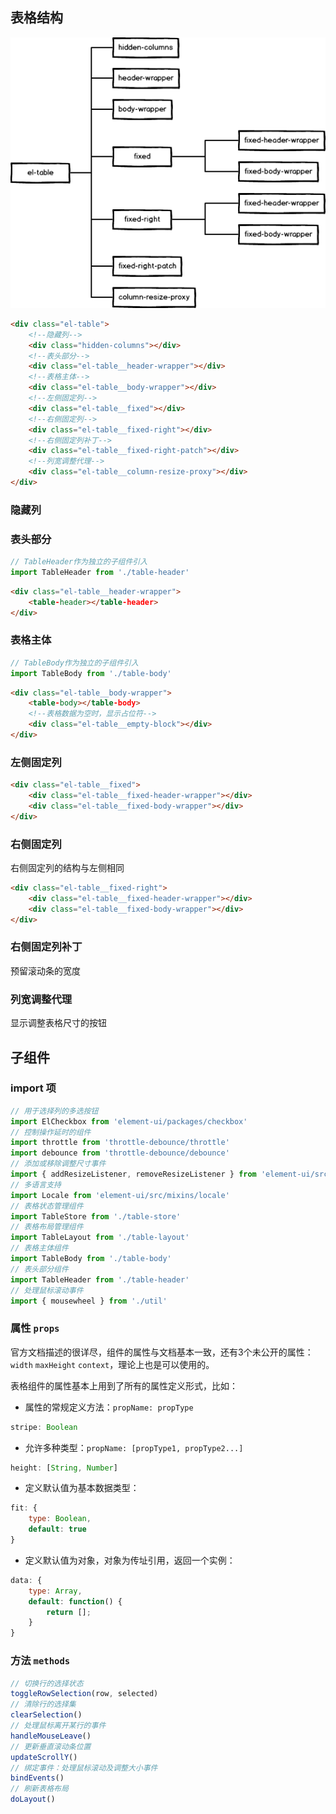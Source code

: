 ## 表格结构

![](./table-layout.png)

``` html
<div class="el-table">
    <!--隐藏列-->
    <div class="hidden-columns"></div>
    <!--表头部分-->
    <div class="el-table__header-wrapper"></div>
    <!--表格主体-->
    <div class="el-table__body-wrapper"></div>
    <!--左侧固定列-->
    <div class="el-table__fixed"></div>
    <!--右侧固定列-->
    <div class="el-table__fixed-right"></div>
    <!--右侧固定列补丁-->
    <div class="el-table__fixed-right-patch"></div>
    <!--列宽调整代理-->
    <div class="el-table__column-resize-proxy"></div>
</div>
```

### 隐藏列

### 表头部分

``` js
// TableHeader作为独立的子组件引入
import TableHeader from './table-header'
```
``` html
<div class="el-table__header-wrapper">
    <table-header></table-header>
</div>
```

### 表格主体

``` js
// TableBody作为独立的子组件引入
import TableBody from './table-body'
```
``` html
<div class="el-table__body-wrapper">
    <table-body></table-body>
    <!--表格数据为空时，显示占位符-->
    <div class="el-table__empty-block"></div>
</div>
```

### 左侧固定列

``` html
<div class="el-table__fixed">
    <div class="el-table__fixed-header-wrapper"></div>
    <div class="el-table__fixed-body-wrapper"></div>
</div>
```

### 右侧固定列

右侧固定列的结构与左侧相同

``` html
<div class="el-table__fixed-right">
    <div class="el-table__fixed-header-wrapper"></div>
    <div class="el-table__fixed-body-wrapper"></div>
</div>
```

### 右侧固定列补丁

预留滚动条的宽度

### 列宽调整代理

显示调整表格尺寸的按钮

## 子组件

### import 项

``` js
// 用于选择列的多选按钮
import ElCheckbox from 'element-ui/packages/checkbox'
// 控制操作延时的组件
import throttle from 'throttle-debounce/throttle'
import debounce from 'throttle-debounce/debounce'
// 添加或移除调整尺寸事件
import { addResizeListener, removeResizeListener } from 'element-ui/src/utils/resize-event'
// 多语言支持
import Locale from 'element-ui/src/mixins/locale'
// 表格状态管理组件
import TableStore from './table-store'
// 表格布局管理组件
import TableLayout from './table-layout'
// 表格主体组件
import TableBody from './table-body'
// 表头部分组件
import TableHeader from './table-header'
// 处理鼠标滚动事件
import { mousewheel } from './util'
```

### 属性 `props`

官方文档描述的很详尽，组件的属性与文档基本一致，还有3个未公开的属性：`width` `maxHeight` `context`，理论上也是可以使用的。

表格组件的属性基本上用到了所有的属性定义形式，比如：

- 属性的常规定义方法：`propName: propType`

```js
stripe: Boolean
```

- 允许多种类型：`propName: [propType1, propType2...]`

```js
height: [String, Number]
```

- 定义默认值为基本数据类型：

```js
fit: {
    type: Boolean,
    default: true
}
```

- 定义默认值为对象，对象为传址引用，返回一个实例：

```js
data: {
    type: Array,
    default: function() {
        return [];
    }
}
```

### 方法 `methods`

```js
// 切换行的选择状态
toggleRowSelection(row, selected)
// 清除行的选择集
clearSelection()
// 处理鼠标离开某行的事件
handleMouseLeave()
// 更新垂直滚动条位置
updateScrollY()
// 绑定事件：处理鼠标滚动及调整大小事件
bindEvents()
// 刷新表格布局
doLayout()
```